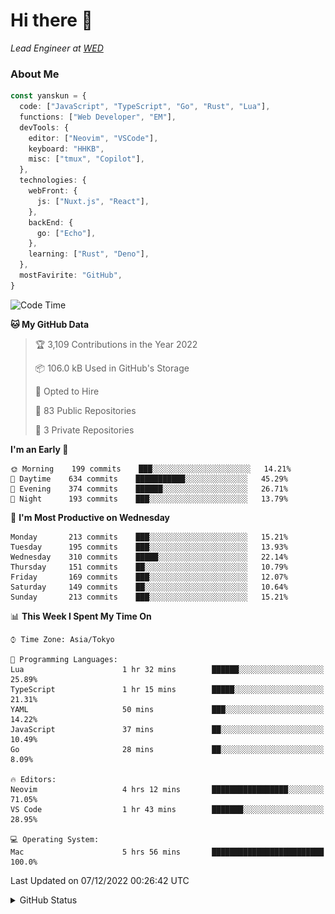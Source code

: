 # Hi there&nbsp;:wave:

_Lead Engineer at [WED](https://github.com/wedinc)_

### About Me

```ts
const yanskun = {
  code: ["JavaScript", "TypeScript", "Go", "Rust", "Lua"],
  functions: ["Web Developer", "EM"],
  devTools: {
    editor: ["Neovim", "VSCode"],
    keyboard: "HHKB",
    misc: ["tmux", "Copilot"],
  },
  technologies: {
    webFront: {
      js: ["Nuxt.js", "React"],
    },
    backEnd: {
      go: ["Echo"],
    },
    learning: ["Rust", "Deno"],
  },
  mostFavirite: "GitHub",
}
```

<!--START_SECTION:waka-->
![Code Time](http://img.shields.io/badge/Code%20Time-7%20hrs%2042%20mins-blue)

**🐱 My GitHub Data** 

> 🏆 3,109 Contributions in the Year 2022
 > 
> 📦 106.0 kB Used in GitHub's Storage 
 > 
> 💼 Opted to Hire
 > 
> 📜 83 Public Repositories 
 > 
> 🔑 3 Private Repositories  
 > 
**I'm an Early 🐤** 

```text
🌞 Morning    199 commits    ███░░░░░░░░░░░░░░░░░░░░░░   14.21% 
🌆 Daytime    634 commits    ███████████░░░░░░░░░░░░░░   45.29% 
🌃 Evening    374 commits    ██████░░░░░░░░░░░░░░░░░░░   26.71% 
🌙 Night      193 commits    ███░░░░░░░░░░░░░░░░░░░░░░   13.79%

```
📅 **I'm Most Productive on Wednesday** 

```text
Monday       213 commits    ███░░░░░░░░░░░░░░░░░░░░░░   15.21% 
Tuesday      195 commits    ███░░░░░░░░░░░░░░░░░░░░░░   13.93% 
Wednesday    310 commits    █████░░░░░░░░░░░░░░░░░░░░   22.14% 
Thursday     151 commits    ██░░░░░░░░░░░░░░░░░░░░░░░   10.79% 
Friday       169 commits    ███░░░░░░░░░░░░░░░░░░░░░░   12.07% 
Saturday     149 commits    ██░░░░░░░░░░░░░░░░░░░░░░░   10.64% 
Sunday       213 commits    ███░░░░░░░░░░░░░░░░░░░░░░   15.21%

```


📊 **This Week I Spent My Time On** 

```text
⌚︎ Time Zone: Asia/Tokyo

💬 Programming Languages: 
Lua                      1 hr 32 mins        ██████░░░░░░░░░░░░░░░░░░░   25.89% 
TypeScript               1 hr 15 mins        █████░░░░░░░░░░░░░░░░░░░░   21.31% 
YAML                     50 mins             ███░░░░░░░░░░░░░░░░░░░░░░   14.22% 
JavaScript               37 mins             ██░░░░░░░░░░░░░░░░░░░░░░░   10.49% 
Go                       28 mins             ██░░░░░░░░░░░░░░░░░░░░░░░   8.09%

🔥 Editors: 
Neovim                   4 hrs 12 mins       █████████████████░░░░░░░░   71.05% 
VS Code                  1 hr 43 mins        ███████░░░░░░░░░░░░░░░░░░   28.95%

💻 Operating System: 
Mac                      5 hrs 56 mins       █████████████████████████   100.0%

```


 Last Updated on 07/12/2022 00:26:42 UTC
<!--END_SECTION:waka-->

<details>
<summary>GitHub Status</summary>
<picture>
  <source media="(prefers-color-scheme: dark)" srcset="https://raw.githubusercontent.com/yanskun/yanskun/master/profile-summary-card-output/nord_dark/0-profile-details.svg">
 <img src="https://raw.githubusercontent.com/yanskun/yanskun/master/profile-summary-card-output/default/0-profile-details.svg">
</picture>
<br>
<picture>
  <source media="(prefers-color-scheme: dark)" srcset="https://raw.githubusercontent.com/yanskun/yanskun/master/profile-summary-card-output/nord_dark/1-repos-per-language.svg">
 <img src="https://raw.githubusercontent.com/yanskun/yanskun/master/profile-summary-card-output/default/1-repos-per-language.svg">
</picture>
<picture>
  <source media="(prefers-color-scheme: dark)" srcset="https://raw.githubusercontent.com/yanskun/yanskun/master/profile-summary-card-output/nord_dark/2-most-commit-language.svg">
 <img src="https://raw.githubusercontent.com/yanskun/yanskun/master/profile-summary-card-output/default/2-most-commit-language.svg">
</picture>
<br>
<picture>
  <source media="(prefers-color-scheme: dark)" srcset="https://raw.githubusercontent.com/yanskun/yanskun/master/profile-summary-card-output/nord_dark/3-stats.svg">
 <img src="https://raw.githubusercontent.com/yanskun/yanskun/master/profile-summary-card-output/default/3-stats.svg">
</picture>
<picture>
  <source media="(prefers-color-scheme: dark)" srcset="https://raw.githubusercontent.com/yanskun/yanskun/master/profile-summary-card-output/nord_dark/4-productive-time.svg">
 <img src="https://raw.githubusercontent.com/yanskun/yanskun/master/profile-summary-card-output/default/4-productive-time.svg">
</picture>
</details>
